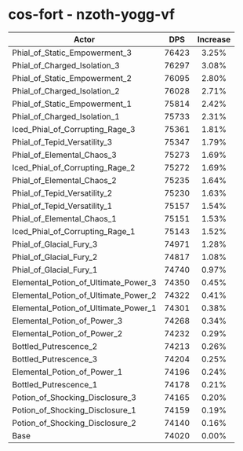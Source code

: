 # cos-fort - nzoth-yogg-vf
| Actor | DPS | Increase |
|---|:---:|:---:|
|Phial_of_Static_Empowerment_3|76423|3.25%|
|Phial_of_Charged_Isolation_3|76297|3.08%|
|Phial_of_Static_Empowerment_2|76095|2.80%|
|Phial_of_Charged_Isolation_2|76028|2.71%|
|Phial_of_Static_Empowerment_1|75814|2.42%|
|Phial_of_Charged_Isolation_1|75733|2.31%|
|Iced_Phial_of_Corrupting_Rage_3|75361|1.81%|
|Phial_of_Tepid_Versatility_3|75347|1.79%|
|Phial_of_Elemental_Chaos_3|75273|1.69%|
|Iced_Phial_of_Corrupting_Rage_2|75272|1.69%|
|Phial_of_Elemental_Chaos_2|75235|1.64%|
|Phial_of_Tepid_Versatility_2|75230|1.63%|
|Phial_of_Tepid_Versatility_1|75157|1.54%|
|Phial_of_Elemental_Chaos_1|75151|1.53%|
|Iced_Phial_of_Corrupting_Rage_1|75143|1.52%|
|Phial_of_Glacial_Fury_3|74971|1.28%|
|Phial_of_Glacial_Fury_2|74817|1.08%|
|Phial_of_Glacial_Fury_1|74740|0.97%|
|Elemental_Potion_of_Ultimate_Power_3|74350|0.45%|
|Elemental_Potion_of_Ultimate_Power_2|74322|0.41%|
|Elemental_Potion_of_Ultimate_Power_1|74301|0.38%|
|Elemental_Potion_of_Power_3|74268|0.34%|
|Elemental_Potion_of_Power_2|74232|0.29%|
|Bottled_Putrescence_2|74213|0.26%|
|Bottled_Putrescence_3|74204|0.25%|
|Elemental_Potion_of_Power_1|74196|0.24%|
|Bottled_Putrescence_1|74178|0.21%|
|Potion_of_Shocking_Disclosure_3|74165|0.20%|
|Potion_of_Shocking_Disclosure_1|74159|0.19%|
|Potion_of_Shocking_Disclosure_2|74140|0.16%|
|Base|74020|0.00%|
